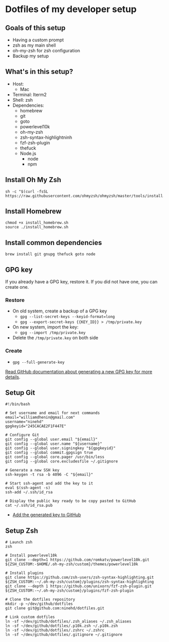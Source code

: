 Dotfiles of my developer setup
==============================

Goals of this setup
-------------------
- Having a custom prompt
- zsh as my main shell
- oh-my-zsh for zsh configuration
- Backup my setup



What's in this setup?
---------------------

- Host: 
  - Mac
- Terminal: Iterm2
- Shell: zsh
- Dependencies:
  - homebrew
  - git
  - goto
  - powerlevel10k
  - oh-my-zsh
  - zsh-syntax-highlightninh
  - fzf-zsh-plugin
  - thefuck
  - Node.js
      - node
      - npm

Install Oh My Zsh
---------------------------

```shell script
sh -c "$(curl -fsSL https://raw.githubusercontent.com/ohmyzsh/ohmyzsh/master/tools/install.sh)"
```

Install Homebrew
---------------------------

```shell script
chmod +x install_homebrew.sh
source ./install_homebrew.sh
```

Install common dependencies
---------------------------

```shell script
brew install git gnupg thefuck goto node
```


GPG key
-------

If you already have a GPG key, restore it. If you did not have one, you can create one.

### Restore

- On old system, create a backup of a GPG key
  - `gpg --list-secret-keys --keyid-format=long`
  - `gpg --export-secret-keys {{KEY_ID}} > /tmp/private.key`
- On new system, import the key:
  - `gpg --import /tmp/private.key`
- Delete the `/tmp/private.key` on both side

### Create

- `gpg --full-generate-key`

[Read GitHub documentation about generating a new GPG key for more details](https://docs.github.com/en/github/authenticating-to-github/generating-a-new-gpg-key).

Setup Git
---------

```shell script
#!/bin/bash

# Set username and email for next commands
email="williamdhenin@gmail.com"
username="ninehd"
gpgkeyid="245CACAE2F1F447E"

# Configure Git
git config --global user.email "${email}"
git config --global user.name "${username}"
git config --global user.signingkey "${gpgkeyid}"
git config --global commit.gpgsign true
git config --global core.pager /usr/bin/less
git config --global core.excludesfile ~/.gitignore

# Generate a new SSH key
ssh-keygen -t rsa -b 4096 -C "${email}"

# Start ssh-agent and add the key to it
eval $(ssh-agent -s)
ssh-add ~/.ssh/id_rsa

# Display the public key ready to be copy pasted to GitHub
cat ~/.ssh/id_rsa.pub
```

- [Add the generated key to GitHub](https://github.com/settings/ssh/new)

Setup Zsh
---------

```shell script
# Launch zsh
zsh

# Install powerlevel10k
git clone --depth=1 https://github.com/romkatv/powerlevel10k.git ${ZSH_CUSTOM:-$HOME/.oh-my-zsh/custom}/themes/powerlevel10k

# Install plugins
git clone https://github.com/zsh-users/zsh-syntax-highlighting.git ${ZSH_CUSTOM:-~/.oh-my-zsh/custom}/plugins/zsh-syntax-highlighting
git clone --depth 1 https://github.com/unixorn/fzf-zsh-plugin.git ${ZSH_CUSTOM:-~/.oh-my-zsh/custom}/plugins/fzf-zsh-plugin
  
# Clone the dotfiles repository
mkdir -p ~/dev/github/dotfiles
git clone git@github.com:ninehd/dotfiles.git

# Link custom dotfiles
ln -sf ~/dev/github/dotfiles/.zsh_aliases ~/.zsh_aliases
ln -sf ~/dev/github/dotfiles/.p10k.zsh ~/.p10k.zsh
ln -sf ~/dev/github/dotfiles/.zshrc ~/.zshrc
ln -sf ~/dev/github/dotfiles/.gitignore ~/.gitignore
```